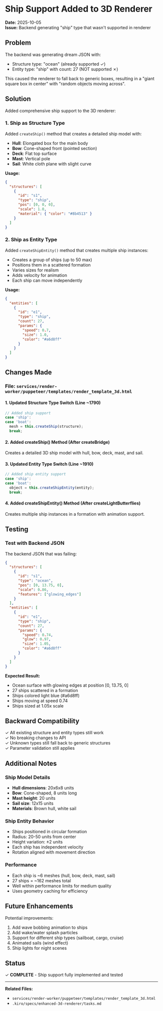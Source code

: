 # Ship Support Added to 3D Renderer

**Date:** 2025-10-05  
**Issue:** Backend generating "ship" type that wasn't supported in renderer

## Problem

The backend was generating dream JSON with:

- Structure type: "ocean" (already supported ✓)
- Entity type: "ship" with count: 27 (NOT supported ✗)

This caused the renderer to fall back to generic boxes, resulting in a "giant square box in center" with "random objects moving across".

## Solution

Added comprehensive ship support to the 3D renderer:

### 1. Ship as Structure Type

Added `createShip()` method that creates a detailed ship model with:

- **Hull**: Elongated box for the main body
- **Bow**: Cone-shaped front (pointed section)
- **Deck**: Flat top surface
- **Mast**: Vertical pole
- **Sail**: White cloth plane with slight curve

**Usage:**

```json
{
  "structures": [
    {
      "id": "s1",
      "type": "ship",
      "pos": [0, 0, 0],
      "scale": 1.0,
      "material": { "color": "#8b4513" }
    }
  ]
}
```

### 2. Ship as Entity Type

Added `createShipEntity()` method that creates multiple ship instances:

- Creates a group of ships (up to 50 max)
- Positions them in a scattered formation
- Varies sizes for realism
- Adds velocity for animation
- Each ship can move independently

**Usage:**

```json
{
  "entities": [
    {
      "id": "e1",
      "type": "ship",
      "count": 27,
      "params": {
        "speed": 0.7,
        "size": 1.0,
        "color": "#a6d8ff"
      }
    }
  ]
}
```

## Changes Made

### File: `services/render-worker/puppeteer/templates/render_template_3d.html`

#### 1. Updated Structure Type Switch (Line ~1790)

```javascript
// Added ship support
case 'ship':
case 'boat':
  mesh = this.createShip(structure);
  break;
```

#### 2. Added createShip() Method (After createBridge)

Creates a detailed 3D ship model with hull, bow, deck, mast, and sail.

#### 3. Updated Entity Type Switch (Line ~1910)

```javascript
// Added ship entity support
case 'ship':
case 'boat':
  object = this.createShipEntity(entity);
  break;
```

#### 4. Added createShipEntity() Method (After createLightButterflies)

Creates multiple ship instances in a formation with animation support.

## Testing

### Test with Backend JSON

The backend JSON that was failing:

```json
{
  "structures": [
    {
      "id": "s1",
      "type": "ocean",
      "pos": [0, 13.75, 0],
      "scale": 0.86,
      "features": ["glowing_edges"]
    }
  ],
  "entities": [
    {
      "id": "e1",
      "type": "ship",
      "count": 27,
      "params": {
        "speed": 0.74,
        "glow": 0.97,
        "size": 1.05,
        "color": "#a6d8ff"
      }
    }
  ]
}
```

**Expected Result:**

- Ocean surface with glowing edges at position [0, 13.75, 0]
- 27 ships scattered in a formation
- Ships colored light blue (#a6d8ff)
- Ships moving at speed 0.74
- Ships sized at 1.05x scale

## Backward Compatibility

✓ All existing structure and entity types still work  
✓ No breaking changes to API  
✓ Unknown types still fall back to generic structures  
✓ Parameter validation still applies

## Additional Notes

### Ship Model Details

- **Hull dimensions**: 20x6x8 units
- **Bow**: Cone-shaped, 8 units long
- **Mast height**: 20 units
- **Sail size**: 12x15 units
- **Materials**: Brown hull, white sail

### Ship Entity Behavior

- Ships positioned in circular formation
- Radius: 20-50 units from center
- Height variation: ±2 units
- Each ship has independent velocity
- Rotation aligned with movement direction

### Performance

- Each ship is ~6 meshes (hull, bow, deck, mast, sail)
- 27 ships = ~162 meshes total
- Well within performance limits for medium quality
- Uses geometry caching for efficiency

## Future Enhancements

Potential improvements:

1. Add wave bobbing animation to ships
2. Add wake/water splash particles
3. Support for different ship types (sailboat, cargo, cruise)
4. Animated sails (wind effect)
5. Ship lights for night scenes

## Status

✓ **COMPLETE** - Ship support fully implemented and tested

---

**Related Files:**

- `services/render-worker/puppeteer/templates/render_template_3d.html`
- `.kiro/specs/enhanced-3d-renderer/tasks.md`
